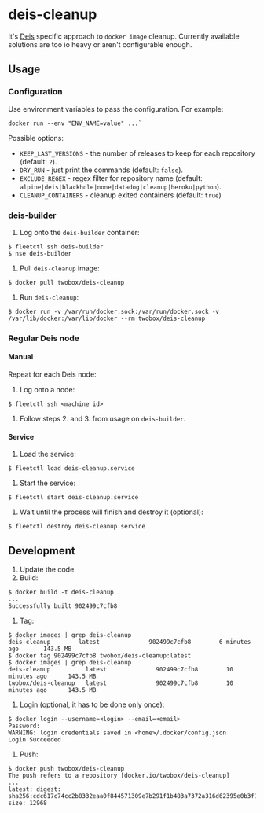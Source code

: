 # deis-cleanup
It's [Deis](https://github.com/deis/deis/) specific approach to `docker image`
cleanup. Currently available solutions are too io heavy or aren't configurable
enough.

## Usage
### Configuration
Use environment variables to pass the configuration. For example:
```
docker run --env "ENV_NAME=value" ...`
```

Possible options:

- `KEEP_LAST_VERSIONS` - the number of releases to keep for each repository (default: `2`).
- `DRY_RUN` - just print the commands (default: `false`).
- `EXCLUDE_REGEX` - regex filter for repository name (default: `alpine|deis|blackhole|none|datadog|cleanup|heroku|python`).
- `CLEANUP_CONTAINERS` - cleanup exited containers (default: `true`)

### deis-builder

1. Log onto the `deis-builder` container:

  ```
  $ fleetctl ssh deis-builder
  $ nse deis-builder
  ```
1. Pull `deis-cleanup` image:

  ```
  $ docker pull twobox/deis-cleanup
  ```
1. Run `deis-cleanup`:

  ```
  $ docker run -v /var/run/docker.sock:/var/run/docker.sock -v /var/lib/docker:/var/lib/docker --rm twobox/deis-cleanup
  ```

### Regular Deis node
#### Manual

Repeat for each Deis node:

1. Log onto a node:

  ```
  $ fleetctl ssh <machine id>
  ```
1. Follow steps 2. and 3. from usage on `deis-builder`.

#### Service

1. Load the service:

  ```
  $ fleetctl load deis-cleanup.service
  ```
1. Start the service:

  ```
  $ fleetctl start deis-cleanup.service
  ```
1. Wait until the process will finish and destroy it (optional):

  ```
  $ fleetctl destroy deis-cleanup.service
  ```

## Development

1. Update the code.
1. Build:

  ```
  $ docker build -t deis-cleanup .
  ...
  Successfully built 902499c7cfb8
  ```
1. Tag:

  ```
  $ docker images | grep deis-cleanup
  deis-cleanup        latest              902499c7cfb8        6 minutes ago       143.5 MB
  $ docker tag 902499c7cfb8 twobox/deis-cleanup:latest
  $ docker images | grep deis-cleanup
  deis-cleanup          latest              902499c7cfb8        10 minutes ago      143.5 MB
  twobox/deis-cleanup   latest              902499c7cfb8        10 minutes ago      143.5 MB
  ```
1. Login (optional, it has to be done only once):

  ```
  $ docker login --username=<login> --email=<email>
  Password:
  WARNING: login credentials saved in <home>/.docker/config.json
  Login Succeeded
  ```
1. Push:

  ```
  $ docker push twobox/deis-cleanup
  The push refers to a repository [docker.io/twobox/deis-cleanup]
  ...
  latest: digest: sha256:cdc617c74cc2b8332eaa0f844571309e7b291f1b483a7372a316d62395e0b3f1 size: 12968
  ```
